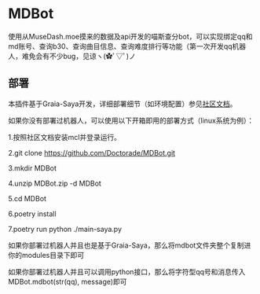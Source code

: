 # MDBot

使用从MuseDash.moe摸来的数据及api开发的喵斯查分bot，可以实现绑定qq和md账号、查询b30、查询曲目信息、查询难度排行等功能（第一次开发qq机器人，难免会有不少bug，见谅ヽ(✿ﾟ▽ﾟ)ノ

## 部署

本插件基于Graia-Saya开发，详细部署细节（如环境配置）参见[社区文档](https://graiax.cn/)。

如果你没有部署过机器人，可以使用以下开箱即用的部署方式（linux系统为例）：

1.按照社区文档安装mcl并登录运行。

2.git clone https://github.com/Doctorade/MDBot.git

3.mkdir MDBot

4.unzip MDBot.zip -d MDBot

5.cd MDBot

6.poetry install

7.poetry run python ./main-saya.py

如果你部署过机器人并且也是基于Graia-Saya，那么将mdbot文件夹整个复制进你的modules目录下即可

如果你部署过机器人并且可以调用python接口，那么将字符型qq号和消息传入MDBot.mdbot(str(qq), message)即可
